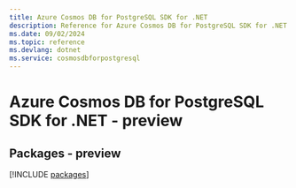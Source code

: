 ```yaml
---
title: Azure Cosmos DB for PostgreSQL SDK for .NET
description: Reference for Azure Cosmos DB for PostgreSQL SDK for .NET
ms.date: 09/02/2024
ms.topic: reference
ms.devlang: dotnet
ms.service: cosmosdbforpostgresql
---
```

# Azure Cosmos DB for PostgreSQL SDK for .NET - preview
## Packages - preview
[!INCLUDE [packages](cosmos-db-for-postgresql-index.md)]